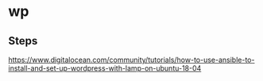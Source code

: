 # wp

## Steps

https://www.digitalocean.com/community/tutorials/how-to-use-ansible-to-install-and-set-up-wordpress-with-lamp-on-ubuntu-18-04